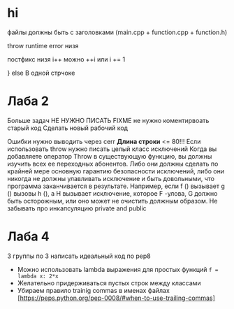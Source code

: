 # hi

файлы должны быть с заголовками (main.cpp + function.cpp + function.h)

throw runtime error низя

постфикс низя i++ можно ++i или i += 1

} else В одной стрчоке

# Лаба 2
Больше задач
НЕ НУЖНО ПИСАТЬ FIXME не нужно коментирвоать старый код
Сделать новый рабочий код

Ошибки нужно выводить через cerr
**Длина строки** <= 80!!!
Если использовать throw нужно писать целый класс исключений
Когда вы добавляете оператор Throw в существующую функцию, вы должны изучить всех ее переходных абонентов. Либо они должны сделать по крайней мере основную гарантию безопасности исключений, либо они никогда не должны улавливать исключение и быть довольными, что программа заканчивается в результате. Например, если f () вызывает g () вызовы h (), а H вызывает исключение, которое F -улова, G должно быть осторожным, или оно может не очистить должным образом.
Не забывать про инкапсуляцию private and public

# Лаба 4 
3 группы по 3 
написать идеальный код по pep8
- Можно использовать lambda выражения для простых функций `f = lambda x: 2*x`
- Желательно придерживаться пустых строк между классами
- Убираем правило trainig commas в именах файлах [https://peps.python.org/pep-0008/#when-to-use-trailing-commas]

